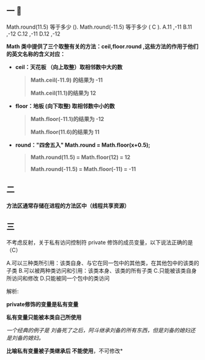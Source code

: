 ## 一 :call_me_hand:

Math.round(11.5) 等于多少 (). Math.round(-11.5) 等于多少 ( C ).
A.11 ,-11
B.11 ,-12
C.12 ,-11
D.12 ,-12



**Math 类中提供了三个取整有关的方法：ceil,floor.round ,这些方法的作用于他们的英文名称的含义对应：**

- **ceil：天花板 （向上取整）取相邻数中大的数**

  > **Math.ceil(-11.9) 的结果为 -11** 
  >
  > **Math.ceil(11.1)的结果为 12**

- **floor：地板 (向下取整) 取相邻数中小的数**

  > **Math.floor(-11.1)的结果为 -12**
  >
  > **Math.floor(11.6)的结果为 11**

- **round："四舍五入" Math.round = Math.floor(x+0.5);**

  > **Math.round(11.5) = Math.floor(12) = 12**
  >
  > **Math.round(-11.5) = Math.floor(-11) = -11**   





## 二

**方法区通常存储在进程的方法区中（线程共享资源）**



## 三

不考虑反射，关于私有访问控制符 private 修饰的成员变量，以下说法正确的是（C）

A.可以三种类所引用：该类自身、与它在同一包中的其他类，在其他包中的该类的子类
B.可以被两种类访问和引用：该类本身、该类的所有子类
C.只能被该类自身所访问和修改
D.只能被同一个包中的类访问



解析:

**private修饰的变量是私有变量**

**私有变量只能被本类自己所使用**

*一个经典的例子是 刘备死了之后，阿斗继承刘备的所有东西，但是刘备的媳妇还是刘备的媳妇。*

**比喻私有变量被子类继承后 不能使用**，不可修改*